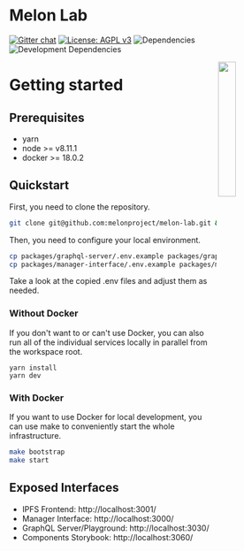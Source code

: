 # Melon Lab

[![Gitter chat](https://img.shields.io/gitter/room/melonproject/melon-lab.js.svg?style=flat-square&colorB=46bc99)](https://gitter.im/melonproject/general 'Gitter chat')
[![License: AGPL v3](https://img.shields.io/badge/License-AGPL%20v3-blue.svg?style=flat-square)](https://www.gnu.org/licenses/agpl-3.0)
![Dependencies](https://img.shields.io/david/melonproject/melon-lab.svg?style=flat-square)
![Development Dependencies](https://img.shields.io/david/dev/melonproject/melon-lab.svg?style=flat-square)

<img src = "https://github.com/melonproject/branding/blob/master/melon/03_M_logo.jpg" width = "25%" align="right">

# Getting started

## Prerequisites

* yarn
* node >= v8.11.1
* docker >= 18.0.2

## Quickstart

First, you need to clone the repository.

```bash
git clone git@github.com:melonproject/melon-lab.git && cd melon-lab
```

Then, you need to configure your local environment.

```bash
cp packages/graphql-server/.env.example packages/graphql-server/.env
cp packages/manager-interface/.env.example packages/manager-interface/.env
```

Take a look at the copied .env files and adjust them as needed.

### Without Docker

If you don't want to or can't use Docker, you can also run all of the
individual services locally in parallel from the workspace root.

```
yarn install
yarn dev
```

### With Docker

If you want to use Docker for local development, you can use make to conveniently start the whole infrastructure.

```bash
make bootstrap
make start
```

## Exposed Interfaces

* IPFS Frontend: http://localhost:3001/
* Manager Interface: http://localhost:3000/
* GraphQL Server/Playground: http://localhost:3030/
* Components Storybook: http://localhost:3060/
